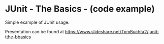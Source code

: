 JUnit - The Basics - (code example)
==

Simple example of JUnit usage.

Presentation can be found at https://www.slideshare.net/TomBuchta2/junit-tthe-bbasics
